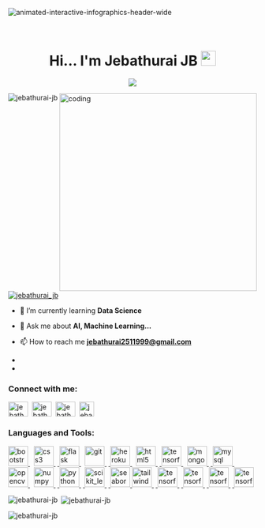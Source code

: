 
![animated-interactive-infographics-header-wide](https://user-images.githubusercontent.com/74975910/222761597-3398c3fc-6ddd-4c16-bce4-49b56ab91ebd.gif)


<br>

<h1 align="center">Hi... I'm Jebathurai JB <img src= "https://media.tenor.com/images/2adfe94e69139f3e22623b61d375a7a7/tenor.gif" width= "30" height= "30"></h1>

<p align="center">
  <a href="https://github.com/DenverCoder1/readme-typing-svg">
    <img src="https://readme-typing-svg.demolab.com/?lines= Machine Learning Engineer &font=Fira%20Code&center=true&width=440&height=45&color=#37bcf7&vCenter=true&size=22&pause=1000"></a>
</p>

<img align='right' alt='coding' width='400' src='https://enacteservices.com/wp-content/themes/twentytwenty/images/hire-developer/animation_500_l4zc9j5g.gif'>

<p align="left"> <img src="https://komarev.com/ghpvc/?username=jebathurai-jb&label=Profile%20views&color=0e75b6&style=flat" alt="jebathurai-jb" /> </p>

<p align="left"> <a href="https://twitter.com/jebathurai_jb" target="blank"><img src="https://img.shields.io/twitter/follow/jebathurai_jb?logo=twitter&style=for-the-badge" alt="jebathurai_jb" /></a> </p>

- 🌱 I’m currently learning **Data Science**

- 💬 Ask me about **AI, Machine Learning...**

- 📫 How to reach me **jebathurai2511999@gmail.com**

- 

- 

<h3 align="left">Connect with me:</h3>
<p align="left">
<a href="https://twitter.com/jebathurai_jb" target="blank"><img align="center" src="https://www.vectorlogo.zone/logos/twitter/twitter-icon.svg" alt="jebathurai_jb" height="30" width="40" /></a>&nbsp;
<a href="https://linkedin.com/in/jebathurai-barnabas" target="blank"><img align="center" src="https://www.vectorlogo.zone/logos/linkedin/linkedin-icon.svg" alt="jebathurai-barnabas" height="30" width="40" /></a>&nbsp;
<a href="https://kaggle.com/jebathuraiibarnabas" target="blank"><img align="center" src="https://www.vectorlogo.zone/logos/kaggle/kaggle-icon.svg" alt="jebathuraiibarnabas" height="30" width="40" /></a>&nbsp;
<a href="https://instagram.com/jebathurai_jb" target="blank"><img align="center" src="https://www.vectorlogo.zone/logos/instagram/instagram-icon.svg" alt="jebathurai_jb" height="30" width="30" /></a>&nbsp;
</p>

<h3 align="left">Languages and Tools:</h3>
<p align="left"> <a href="https://getbootstrap.com" target="_blank" rel="noreferrer"> <img src="https://www.vectorlogo.zone/logos/getbootstrap/getbootstrap-icon.svg" alt="bootstrap" width="40" height="40"/> </a>&nbsp; <a href="https://www.w3schools.com/css/" target="_blank" rel="noreferrer"> <img src="https://www.vectorlogo.zone/logos/w3_css/w3_css-icon.svg" alt="css3" width="40" height="40"/> </a> &nbsp;<a href="https://flask.palletsprojects.com/" target="_blank" rel="noreferrer"> <img src="https://www.vectorlogo.zone/logos/pocoo_flask/pocoo_flask-icon.svg" alt="flask" width="40" height="40"/> </a>&nbsp; <a href="https://git-scm.com/" target="_blank" rel="noreferrer"> <img src="https://www.vectorlogo.zone/logos/git-scm/git-scm-icon.svg" alt="git" width="40" height="40"/> </a> &nbsp;<a href="https://heroku.com" target="_blank" rel="noreferrer"> <img src="https://www.vectorlogo.zone/logos/heroku/heroku-icon.svg" alt="heroku" width="40" height="40"/> </a>&nbsp; <a href="https://www.w3.org/html/" target="_blank" rel="noreferrer"> <img src="https://www.vectorlogo.zone/logos/w3_html5/w3_html5-icon.svg" alt="html5" width="40" height="40"/> </a> &nbsp;<a href="https://www.tensorflow.org" target="_blank" rel="noreferrer"> <img src="https://www.vectorlogo.zone/logos/jupyter/jupyter-icon.svg" alt="tensorflow" width="40" height="40"/> </a>&nbsp; <a href="https://www.mongodb.com/" target="_blank" rel="noreferrer"> <img src="https://www.vectorlogo.zone/logos/mongodb/mongodb-icon.svg" alt="mongodb" width="40" height="40"/> </a> &nbsp;<a href="https://www.mysql.com/" target="_blank" rel="noreferrer"> <img src="https://www.vectorlogo.zone/logos/mysql/mysql-icon.svg" alt="mysql" width="40" height="40"/> </a> &nbsp;<a href="https://opencv.org/" target="_blank" rel="noreferrer"> <img src="https://www.vectorlogo.zone/logos/opencv/opencv-icon.svg" alt="opencv" width="40" height="40"/> </a>&nbsp; <a href="https://pandas.pydata.org/" target="_blank" rel="noreferrer"> <img src="https://www.vectorlogo.zone/logos/numpy/numpy-icon.svg" alt="numpy" width="40" height="40"/> </a> &nbsp;<a href="https://www.python.org" target="_blank" rel="noreferrer"> <img src="https://www.vectorlogo.zone/logos/python/python-icon.svg" alt="python" width="40" height="40"/> </a> &nbsp;<a href="https://scikit-learn.org/" target="_blank" rel="noreferrer"> <img src="https://upload.wikimedia.org/wikipedia/commons/0/05/Scikit_learn_logo_small.svg" alt="scikit_learn" width="40" height="40"/> </a> &nbsp;<a href="https://seaborn.pydata.org/" target="_blank" rel="noreferrer"> <img src="https://seaborn.pydata.org/_images/logo-mark-lightbg.svg" alt="seaborn" width="40" height="40"/> </a> <a href="https://tailwindcss.com/" target="_blank" rel="noreferrer"> <img src="https://www.vectorlogo.zone/logos/tailwindcss/tailwindcss-icon.svg" alt="tailwind" width="40" height="40"/> </a> &nbsp;<a href="https://www.tensorflow.org" target="_blank" rel="noreferrer"> <img src="https://www.vectorlogo.zone/logos/tensorflow/tensorflow-icon.svg" alt="tensorflow" width="40" height="40"/> </a> &nbsp;<a href="https://www.tensorflow.org" target="_blank" rel="noreferrer"> <img src="https://pandas.pydata.org/static/img/pandas_mark.svg" alt="tensorflow" width="40" height="40"/> </a>&nbsp;<a href="https://www.tensorflow.org" target="_blank" rel="noreferrer"> <img src="https://upload.wikimedia.org/wikipedia/commons/8/84/Matplotlib_icon.svg" alt="tensorflow" width="40" height="40"/> </a>&nbsp;<a href="https://www.tensorflow.org" target="_blank" rel="noreferrer"> <img src="https://cdn.worldvectorlogo.com/logos/tableau-software.svg" alt="tensorflow" width="40" height="40"/> </a></p>

<p><img align="left" src="https://github-readme-stats.vercel.app/api/top-langs?username=jebathurai-jb&show_icons=true&locale=en&layout=compact" alt="jebathurai-jb" /></p>

<p>&nbsp;<img align="center" src="https://github-readme-stats.vercel.app/api?username=jebathurai-jb&show_icons=true&locale=en" alt="jebathurai-jb" /></p>

<p><img align="center" src="https://github-readme-streak-stats.herokuapp.com/?user=jebathurai-jb&" alt="jebathurai-jb" /></p>


